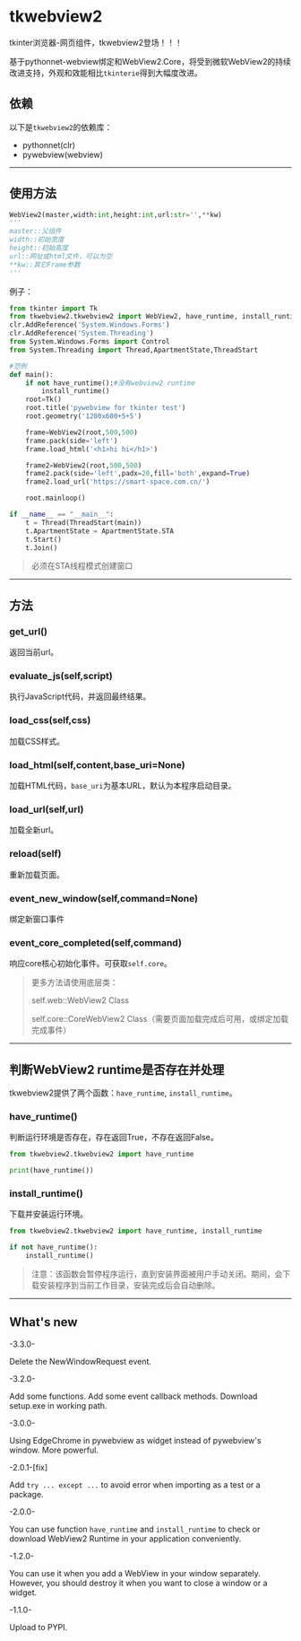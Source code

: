 # tkwebview2

tkinter浏览器-网页组件，tkwebview2登场！！！

基于pythonnet-webview绑定和WebView2.Core，将受到微软WebView2的持续改进支持，外观和效能相比`tkinterie`得到大幅度改进。

## 依赖

以下是`tkwebview2`的依赖库：

- pythonnet(clr)
- pywebview(webview)

---

## 使用方法

```python
WebView2(master,width:int,height:int,url:str='',**kw)
'''
master::父组件
width::初始宽度
height::初始高度
url::网址或html文件，可以为空
**kw::其它Frame参数
'''
```

例子：

```python
from tkinter import Tk
from tkwebview2.tkwebview2 import WebView2, have_runtime, install_runtime
clr.AddReference('System.Windows.Forms')
clr.AddReference('System.Threading')
from System.Windows.Forms import Control
from System.Threading import Thread,ApartmentState,ThreadStart    

#范例
def main():
    if not have_runtime():#没有webview2 runtime
        install_runtime()
    root=Tk()
    root.title('pywebview for tkinter test')
    root.geometry('1200x600+5+5')

    frame=WebView2(root,500,500)
    frame.pack(side='left')
    frame.load_html('<h1>hi hi</h1>')

    frame2=WebView2(root,500,500)
    frame2.pack(side='left',padx=20,fill='both',expand=True)
    frame2.load_url('https://smart-space.com.cn/')

    root.mainloop()

if __name__ == "__main__":
    t = Thread(ThreadStart(main))
    t.ApartmentState = ApartmentState.STA
    t.Start()
    t.Join()
```

> 必须在STA线程模式创建窗口

---

## 方法

### get_url()

返回当前url。

### evaluate_js(self,script)

执行JavaScript代码，并返回最终结果。

### load_css(self,css)

加载CSS样式。

### load_html(self,content,base_uri=None)

加载HTML代码，`base_uri`为基本URL，默认为本程序启动目录。

### load_url(self,url)

加载全新url。

### reload(self)

重新加载页面。

### event_new_window(self,command=None)

绑定新窗口事件

### event_core_completed(self,command)

响应core核心初始化事件。可获取`self.core`。

> 更多方法请使用底层类：
> 
> self.web::WebView2 Class
> 
> self.core::CoreWebView2 Class（需要页面加载完成后可用，或绑定加载完成事件）

---

## 判断WebView2 runtime是否存在并处理

tkwebview2提供了两个函数：`have_runtime`, `install_runtime`。

### have_runtime()

判断运行环境是否存在，存在返回True，不存在返回False。

```python
from tkwebview2.tkwebview2 import have_runtime

print(have_runtime())
```

### install_runtime()

下载并安装运行环境。

```python
from tkwebview2.tkwebview2 import have_runtime, install_runtime

if not have_runtime():
    install_runtime()
```

> 注意：该函数会暂停程序运行，直到安装界面被用户手动关闭。期间，会下载安装程序到当前工作目录，安装完成后会自动删除。

---

## What's new

-3.3.0-

Delete the NewWindowRequest event.

-3.2.0-

Add some functions. Add some event callback methods. Download setup.exe in working path.

-3.0.0-

Using EdgeChrome in pywebview as widget instead of pywebview's window. More powerful.

-2.0.1-[fix]

Add `try ... except ...` to avoid error when importing as a test or a package.

-2.0.0-

You can use function `have_runtime` and `install_runtime` to check or download WebView2 Runtime in your application conveniently.

-1.2.0-

You can use it when you add a WebView in your window separately. However, you should destroy it when you want to close a window or a widget.

-1.1.0-

Upload to PYPI.